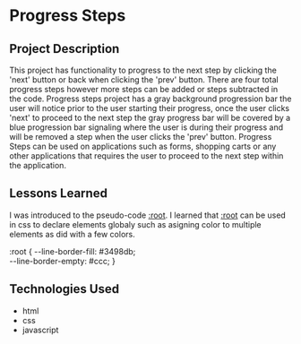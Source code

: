 # Progress Steps


## Project Description 

This project has functionality to progress to the next step by clicking the 'next' button or back when clicking the 'prev' button. There are four total progress steps however more steps can be added or steps subtracted in the code.  Progress steps project has a gray background progression bar the user will notice prior to the user starting their progress, once the user clicks 'next' to proceed to the next step the gray progress bar will be covered by a blue progression bar signaling where the user is during their progress and will be removed a step when the user clicks the 'prev' button.  Progress Steps can be used on applications such as forms, shopping carts or any other applications that requires the user to proceed to the next step within the application. 


## Lessons Learned 

I was introduced to the pseudo-code <a href="https://developer.mozilla.org/en-US/docs/Web/CSS/:root">:root</a>.  I learned that <a href="https://developer.mozilla.org/en-US/docs/Web/CSS/:root">:root</a> can be used in css to declare elements globaly such as asigning color to multiple elements as did with a few colors.  

:root {
  --line-border-fill: #3498db; <br>
  --line-border-empty: #ccc;
} 


## Technologies Used

- html
- css
- javascript
